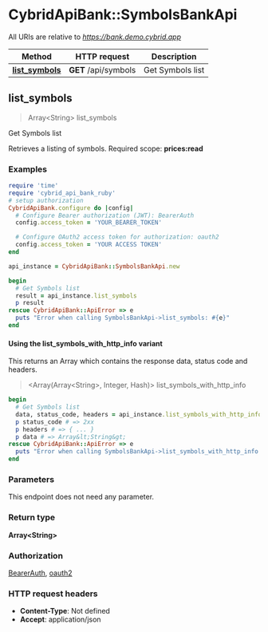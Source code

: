 # CybridApiBank::SymbolsBankApi

All URIs are relative to *https://bank.demo.cybrid.app*

| Method | HTTP request | Description |
| ------ | ------------ | ----------- |
| [**list_symbols**](SymbolsBankApi.md#list_symbols) | **GET** /api/symbols | Get Symbols list |


## list_symbols

> Array&lt;String&gt; list_symbols

Get Symbols list

Retrieves a listing of symbols.  Required scope: **prices:read**

### Examples

```ruby
require 'time'
require 'cybrid_api_bank_ruby'
# setup authorization
CybridApiBank.configure do |config|
  # Configure Bearer authorization (JWT): BearerAuth
  config.access_token = 'YOUR_BEARER_TOKEN'

  # Configure OAuth2 access token for authorization: oauth2
  config.access_token = 'YOUR ACCESS TOKEN'
end

api_instance = CybridApiBank::SymbolsBankApi.new

begin
  # Get Symbols list
  result = api_instance.list_symbols
  p result
rescue CybridApiBank::ApiError => e
  puts "Error when calling SymbolsBankApi->list_symbols: #{e}"
end
```

#### Using the list_symbols_with_http_info variant

This returns an Array which contains the response data, status code and headers.

> <Array(Array&lt;String&gt;, Integer, Hash)> list_symbols_with_http_info

```ruby
begin
  # Get Symbols list
  data, status_code, headers = api_instance.list_symbols_with_http_info
  p status_code # => 2xx
  p headers # => { ... }
  p data # => Array&lt;String&gt;
rescue CybridApiBank::ApiError => e
  puts "Error when calling SymbolsBankApi->list_symbols_with_http_info: #{e}"
end
```

### Parameters

This endpoint does not need any parameter.

### Return type

**Array&lt;String&gt;**

### Authorization

[BearerAuth](../README.md#BearerAuth), [oauth2](../README.md#oauth2)

### HTTP request headers

- **Content-Type**: Not defined
- **Accept**: application/json

